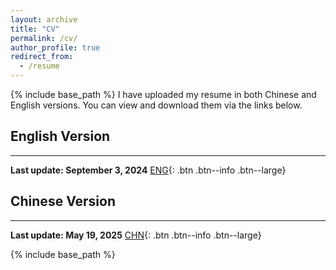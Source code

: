```yaml
---
layout: archive
title: "CV"
permalink: /cv/
author_profile: true
redirect_from:
  - /resume
---
```


{% include base_path %}
I have uploaded my resume in both Chinese and English versions. You can view and download them via the links below.
## English Version
------
**Last update: September 3, 2024**
<i class="fas fa-file-pdf"></i> [ENG](/files/CV.pdf){: .btn .btn--info .btn--large}

## Chinese Version
------
**Last update: May 19, 2025**
<i class="fas fa-file-pdf"></i> [CHN](/files/CV-CN.pdf){: .btn .btn--info .btn--large}

{% include base_path %}
